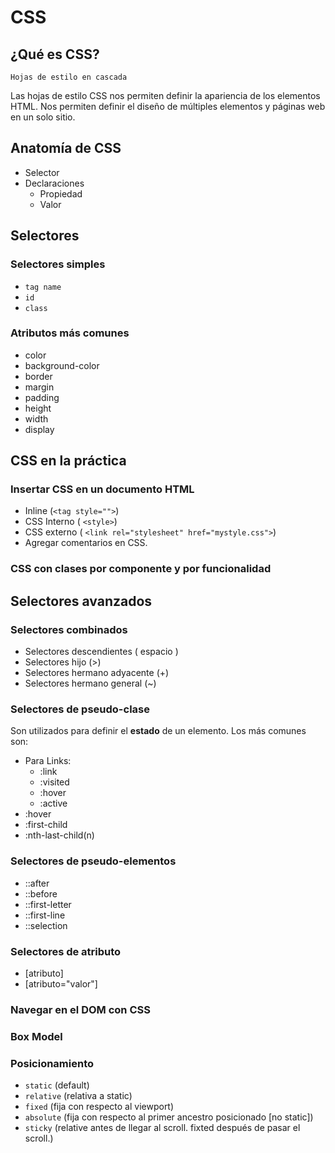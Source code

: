
# CSS

## ¿Qué es CSS?
	Hojas de estilo en cascada
Las hojas de estilo CSS nos permiten definir la apariencia de los elementos HTML. Nos permiten definir el diseño de múltiples elementos y páginas web en un solo sitio.

## Anatomía de CSS

 - Selector
 - Declaraciones
	 - Propiedad
	 - Valor
	 
## Selectores

### Selectores simples
 - `tag name`
 - `id`
 - `class`


### Atributos más comunes
- color
 - background-color
 - border
 - margin
 - padding
 - height
 - width
 - display
 

## CSS en la práctica

### Insertar CSS en un documento HTML

 - Inline (`<tag style="">`)
 - CSS Interno ( `<style>`)
 - CSS externo ( `<link rel="stylesheet" href="mystyle.css">`)
 - Agregar comentarios en CSS.

### CSS con clases por componente y por funcionalidad


## Selectores avanzados

### Selectores combinados

 - Selectores descendientes ( espacio )
 - Selectores hijo (>)
 - Selectores hermano adyacente (+)
 - Selectores hermano general (~)
 
### Selectores de pseudo-clase
Son utilizados para definir el **estado** de un elemento. Los más comunes son:

 - Para Links:
	 - :link
	 - :visited
	 - :hover
	 - :active
 - :hover
 - :first-child
 - :nth-last-child(n)

### Selectores de pseudo-elementos

 - ::after
 - ::before
 - ::first-letter
 - ::first-line
 - ::selection

### Selectores de atributo

 - [atributo]
 - [atributo="valor"]

### Navegar en el DOM con CSS

### Box Model

### Posicionamiento

 - `static` (default)
 - `relative` (relativa a static)
 - `fixed` (fija con respecto al viewport)
 - `absolute` (fija con respecto al primer ancestro posicionado [no static])
 - `sticky` (relative antes de llegar al scroll. fixted después de pasar el scroll.)
